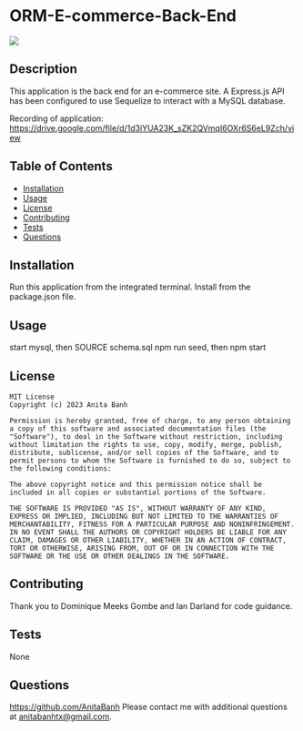 # ORM-E-commerce-Back-End
  ![](https://img.shields.io/badge/license-MIT-green)
  ## Description
  This application is the back end for an e-commerce site. A Express.js API has been configured to use Sequelize to interact with a MySQL database.
  
  Recording of application: 
  https://drive.google.com/file/d/1d3iYUA23K_sZK2QVmqI6OXr6S6eL9Zch/view

  ## Table of Contents 

  - [Installation](##installation)
  - [Usage](#usage)
  - [License](#license)
  - [Contributing](#contributing)
  - [Tests](#tests)
  - [Questions](#questions)

  ## Installation
  Run this application from the integrated terminal. Install from the package.json file.

  ## Usage
  start mysql, then SOURCE schema.sql
  npm run seed, then npm start

  ## License
    MIT License
    Copyright (c) 2023 Anita Banh
    
    Permission is hereby granted, free of charge, to any person obtaining a copy of this software and associated documentation files (the "Software"), to deal in the Software without restriction, including without limitation the rights to use, copy, modify, merge, publish, distribute, sublicense, and/or sell copies of the Software, and to permit persons to whom the Software is furnished to do so, subject to the following conditions:
    
    The above copyright notice and this permission notice shall be included in all copies or substantial portions of the Software.
    
    THE SOFTWARE IS PROVIDED "AS IS", WITHOUT WARRANTY OF ANY KIND, EXPRESS OR IMPLIED, INCLUDING BUT NOT LIMITED TO THE WARRANTIES OF MERCHANTABILITY, FITNESS FOR A PARTICULAR PURPOSE AND NONINFRINGEMENT. IN NO EVENT SHALL THE AUTHORS OR COPYRIGHT HOLDERS BE LIABLE FOR ANY CLAIM, DAMAGES OR OTHER LIABILITY, WHETHER IN AN ACTION OF CONTRACT, TORT OR OTHERWISE, ARISING FROM, OUT OF OR IN CONNECTION WITH THE SOFTWARE OR THE USE OR OTHER DEALINGS IN THE SOFTWARE.
  ## Contributing
  Thank you to Dominique Meeks Gombe and Ian Darland for code guidance.

  ## Tests
  None

  ## Questions
  <https://github.com/AnitaBanh>
  Please contact me with additional questions at anitabanhtx@gmail.com.
  
